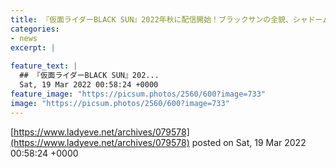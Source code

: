 ```yaml
---
title: 『仮面ライダーBLACK SUN』2022年秋に配信開始！ブラックサンの全貌、シャドームーン、ロードセクターのビジュアルが初公開！
categories:
- news
excerpt: |
  
feature_text: |
  ## 『仮面ライダーBLACK SUN』202...
  Sat, 19 Mar 2022 00:58:24 +0000
feature_image: "https://picsum.photos/2560/600?image=733"
image: "https://picsum.photos/2560/600?image=733"
---
```


[https://www.ladyeve.net/archives/079578](https://www.ladyeve.net/archives/079578)
posted on Sat, 19 Mar 2022 00:58:24 +0000

<!--more-->


